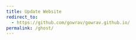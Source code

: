 ```yaml
---
title: Update Website
redirect_to:
  - https://github.com/gowrav/gowrav.github.io/
permalink: /ghost/
---
```

